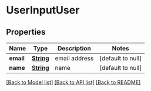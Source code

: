 # UserInputUser
## Properties

Name | Type | Description | Notes
------------ | ------------- | ------------- | -------------
**email** | [**String**](string.md) | email address | [default to null]
**name** | [**String**](string.md) | name | [default to null]

[[Back to Model list]](../README.md#documentation-for-models) [[Back to API list]](../README.md#documentation-for-api-endpoints) [[Back to README]](../README.md)

